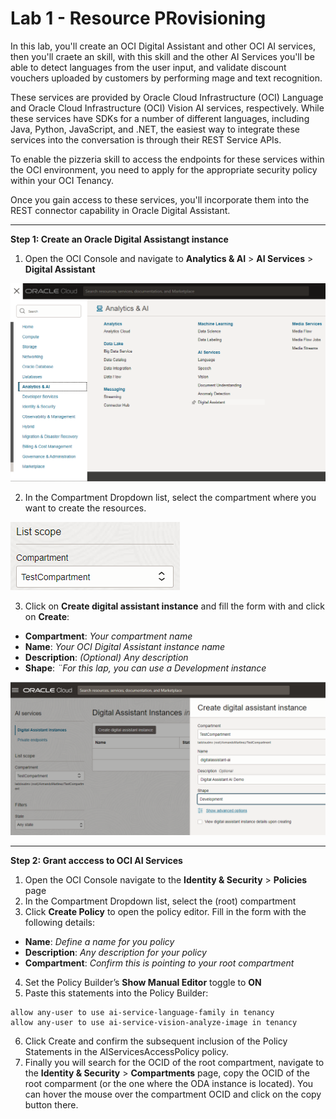 # Lab 1 - Resource PRovisioning

In this lab, you'll create an OCI Digital Assistant and other OCI AI services, then you'll craete an skill, with this skill and the other AI Services you'll be able to detect languages from the user input, and validate discount vouchers uploaded by customers by performing mage and text recognition.

These services are provided by Oracle Cloud Infrastructure (OCI) Language and Oracle Cloud Infrastructure (OCI) Vision AI services, respectively. While these services have SDKs for a number of different languages, including Java, Python, JavaScript, and .NET, the easiest way to integrate these services into the conversation is through their REST Service APIs.

To enable the pizzeria skill to access the endpoints for these services within the OCI environment, you need to apply for the appropriate security policy within your OCI Tenancy.

Once you gain access to these services, you'll incorporate them into the REST connector capability in Oracle Digital Assistant.
___

**Step 1: Create an Oracle Digital Assistangt instance**

1. Open the OCI Console and navigate to **Analytics & AI** > **AI Services** > **Digital Assistant**

![](/images/lab1-resourceprovisioning-1.png)

2. In the Compartment Dropdown list, select the compartment where you want to create the resources.

![](/images/lab1-resourceprovisioning-2.png)

3. Click on **Create digital assistant instance** and fill the form with and click on **Create**:

- **Compartment**: *Your compartment name*
- **Name**: *Your OCI Digital Assistant instance name*
- **Description**: *(Optional) Any description*
- **Shape**: *¨For this lap, you can use a Development instance*

![](/images/lab1-resourceprovisioning-3.png)

___

**Step 2: Grant acccess to OCI AI Services** 

1. Open the OCI Console navigate to the **Identity & Security** > **Policies** page
2. In the Compartment Dropdown list, select the (root) compartment
3. Click **Create Policy** to open the policy editor. Fill in the form with the following details:
- **Name**: *Define a name for you policy*
- **Description**: *Any description for your policy*
- **Compartment**: *Confirm this is pointing to your root compartment*
4. Set the Policy Builder’s **Show Manual Editor** toggle to **ON**
5. Paste this statements into the Policy Builder:
```
allow any-user to use ai-service-language-family in tenancy
allow any-user to use ai-service-vision-analyze-image in tenancy
```
6. Click Create and confirm the subsequent inclusion of the Policy Statements in the AIServicesAccessPolicy policy.
7. Finally you will search for the OCID of the root compartment, navigate to the **Identity & Security** > **Compartments** page, copy the OCID of the root comparment (or the one where the ODA instance is located). You can hover the mouse over the compartment OCID and click on the copy button there.
  
